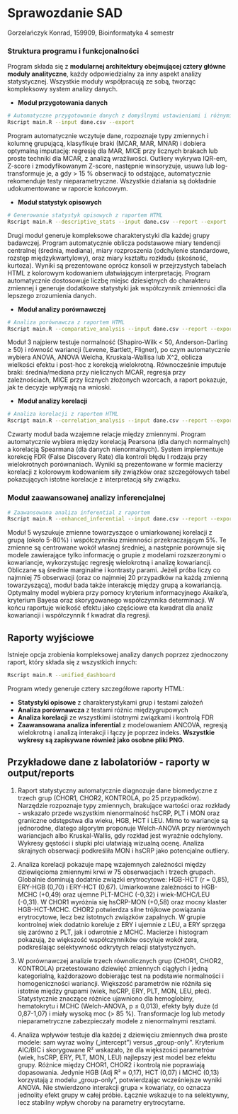 # Sprawozdanie SAD
Gorzelańczyk Konrad, 159909, Bioinformatyka 4 semestr

### Struktura programu i funkcjonalności

Program składa się z **modularnej architektury obejmującej cztery główne moduły analityczne**, każdy odpowiedzialny za inny aspekt analizy statystycznej. Wszystkie moduły współpracują ze sobą, tworząc kompleksowy system analizy danych.

- **Moduł przygotowania danych**
```bash
# Automatyczne przygotowanie danych z domyślnymi ustawieniami i różnymi plikami wejściowymi
Rscript main.R --input dane.csv --export
```
Program automatycznie wczytuje dane, rozpoznaje typy zmiennych i kolumnę grupującą, klasyfikuje braki (MCAR, MAR, MNAR) i dobiera optymalną imputację: regresję dla MAR, MICE przy licznych brakach lub proste techniki dla MCAR, z analizą wrażliwości. Outliery wykrywa IQR-em, Z-score i zmodyfikowanym Z-score, następnie winsoryzuje, usuwa lub log-transformuje je, a gdy > 15 % obserwacji to odstające, automatycznie rekomenduje testy nieparametryczne. Wszystkie działania są dokładnie udokumentowane w raporcie końcowym.

- **Moduł statystyk opisowych**
```bash
# Generowanie statystyk opisowych z raportem HTML
Rscript main.R --descriptive_stats --input dane.csv --report --export
```
Drugi moduł generuje kompleksowe charakterystyki dla każdej grupy badawczej. Program automatycznie oblicza podstawowe miary tendencji centralnej (średnia, mediana), miary rozproszenia (odchylenie standardowe, rozstęp międzykwartylowy), oraz miary kształtu rozkładu (skośność, kurtoza). Wyniki są prezentowane oprócz konsoli w przejrzystych tabelach HTML z kolorowym kodowaniem ułatwiającym interpretację. Program automatycznie dostosowuje liczbę miejsc dziesiętnych do charakteru zmiennej i generuje dodatkowe statystyki jak współczynnik zmienności dla lepszego zrozumienia danych.

- **Moduł analizy porównawczej**
```bash
# Analiza porównawcza z raportem HTML
Rscript main.R --comparative_analysis --input dane.csv --report --export
```
Moduł 3 najpierw testuje normalność (Shapiro-Wilk < 50, Anderson-Darling ≥ 50) i równość wariancji (Levene, Bartlett, Fligner), po czym automatycznie wybiera ANOVA, ANOVA Welcha, Kruskala-Wallisa lub X^2, oblicza wielkości efektu i post-hoc z korekcją wielokrotną. Równocześnie imputuje braki: średnia/mediana przy nielicznych MCAR, regresja przy zależnościach, MICE przy licznych złożonych wzorcach, a raport pokazuje, jak te decyzje wpływają na wnioski.

- **Moduł analizy korelacji**
```bash
# Analiza korelacji z raportem HTML
Rscript main.R --correlation_analysis --input dane.csv --report --export
```
Czwarty moduł bada wzajemne relacje między zmiennymi. Program automatycznie wybiera między korelacją Pearsona (dla danych normalnych) a korelacją Spearmana (dla danych nienormalnych). System implementuje korekcję FDR (False Discovery Rate) dla kontroli błędu I rodzaju przy wielokrotnych porównaniach. Wyniki są prezentowane w formie macierzy korelacji z kolorowym kodowaniem siły związków oraz szczegółowych tabel pokazujących istotne korelacje z interpretacją siły związku.



### Moduł zaawansowanej analizy inferencjalnej 
```bash
# Zaawansowana analiza inferential z raportem
Rscript main.R --enhanced_inferential --input dane.csv --report --export
```
Moduł 5 wyszukuje zmienne towarzyszące o umiarkowanej korelacji z grupą (około 5-80%) i współczynniku zmienności przekraczającym 5%. Te zmienne są centrowane wokół własnej średniej, a następnie porównuje się modele zawierające tylko informację o grupie z modelami rozszerzonymi o kowariancje, wykorzystując regresję wielokrotną i analizę kowariancji. Obliczane są średnie marginalne i kontrasty parami. Jeżeli próba liczy co najmniej 75 obserwacji (oraz co najmniej 20 przypadków na każdą zmienną towarzyszącą), moduł bada także interakcję między grupą a kowariancją. Optymalny model wybiera przy pomocy kryterium informacyjnego Akaike’a, kryterium Bayesa oraz skorygowanego współczynnika determinacji. W końcu raportuje wielkość efektu jako częściowe eta kwadrat dla analiz kowariancji i współczynnik f kwadrat dla regresji.
## Raporty wyjściowe

Istnieje opcja zrobienia kompleksowej analizy danych poprzez zjednoczony raport, który składa się z wszystkich innych:
```bash
Rscript main.R --unified_dashboard
```

Program wtedy generuje cztery szczegółowe raporty HTML:
- **Statystyki opisowe** z charakterystykami grup i testami założeń
- **Analiza porównawcza** z testami różnic międzygrupowych 
- **Analiza korelacji** ze wszystkimi istotnymi związkami i kontrolą FDR
- **Zaawansowana analiza inferential** z modelowaniem ANCOVA, regresją wielokrotną i analizą interakcji
i łączy je poprzez indeks. **Wszystkie wykresy są zapisywane również jako osobne pliki PNG.**

## Przykładowe dane z labolatoriów - raporty w output/reports
1. Raport statystyczny automatycznie diagnozuje dane biomedyczne z trzech grup (CHOR1, CHOR2, KONTROLA, po 25 przypadków). Narzędzie rozpoznaje typy zmiennych, brakujące wartości oraz rozkłady - wskazało przede wszystkim nienormalność hsCRP, PLT i MON oraz graniczne odstępstwa dla wieku, HGB, HCT i LEU. Mimo to wariancje są jednorodne, dlatego algorytm proponuje Welch-ANOVA przy nierównych wariancjach albo Kruskal-Wallis, gdy rozkład jest wyraźnie odchylony. Wykresy gęstości i słupki płci ułatwiają wizualną ocenę. Analiza skrajnych obserwacji podkreśliła MON i hsCRP jako potencjalne outliery.


2. Analiza korelacji pokazuje mapę wzajemnych zależności między dziewięcioma zmiennymi krwi w 75 obserwacjach i trzech grupach. Globalnie dominują dodatnie związki erytrocytowe: HGB-HCT (r = 0,85), ERY-HGB (0,70) i ERY-HCT (0,67). Umiarkowane zależności to HGB-MCHC (+0,49) oraz ujemne PLT-MCHC (-0,32) i wiek-MCHC/LEU (-0,31). W CHOR1 wyróżnia się hsCRP-MON (+0,58) oraz mocny klaster HGB-HCT-MCHC. CHOR2 potwierdza silne trójkowe powiązania erytrocytowe, lecz bez istotnych związków zapalnych. W grupie kontrolnej wiek dodatnio koreluje z ERY i ujemnie z LEU, a ERY sprzęga się zarówno z PLT, jak i odwrotnie z MCHC. Macierze i histogram pokazują, że większość współczynników oscyluje wokół zera, podkreślając selektywność odkrytych relacji statystycznych.


3. W porównawczej analizie trzech równolicznych grup (CHOR1, CHOR2, KONTROLA) przetestowano dziewięć zmiennych ciągłych i jedną kategorialną, każdorazowo dobierając test na podstawie normalności i homogeniczności wariancji. Większość parametrów nie różniła się istotnie między grupami (wiek, hsCRP, ERY, PLT, MON, LEU, płeć). Statystycznie znaczące różnice ujawniono dla hemoglobiny, hematokrytu i MCHC (Welch-ANOVA, p ≤ 0,013), efekty były duże (d 0,87-1,07) i miały wysoką moc (> 85 %). Transformacje log lub metody nieparametryczne zabezpieczały modele z nienormalnymi resztami.

4. Analiza wpływów testuje dla każdej z dziewięciu zmiennych dwa proste modele: sam wyraz wolny („intercept”) versus „group-only”. Kryterium AIC/BIC i skorygowane R² wskazało, że dla większości parametrów (wiek, hsCRP, ERY, PLT, MON, LEU) najlepszy jest model bez efektu grupy. Różnice między CHOR1, CHOR2 i kontrolą nie poprawiają dopasowania. Jedynie HGB (Adj R² $\approx$ 0,17), HCT (0,07) i MCHC (0,13) korzystają z modelu „group-only”, potwierdzając wcześniejsze wyniki ANOVA. Nie stwierdzono interakcji grupa $\times$ kowariaty, co oznacza jednolity efekt grupy w całej próbie. Łącznie wskazuje to na selektywny, lecz stabilny wpływ choroby na parametry erytrocytarne.

